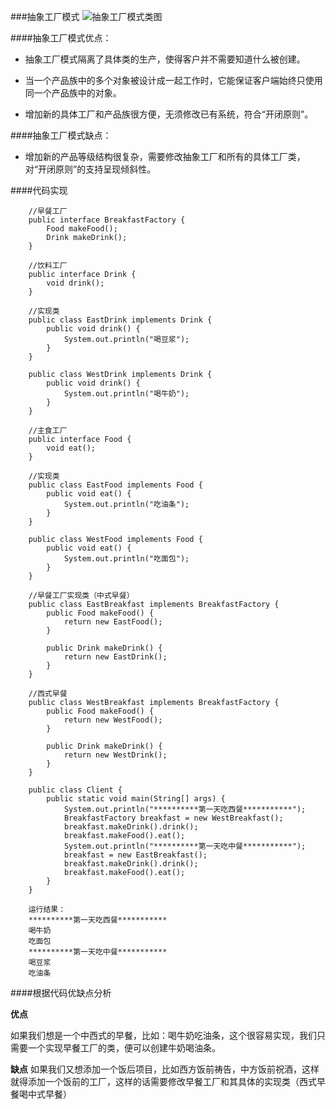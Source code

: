 ###抽象工厂模式
![抽象工厂模式类图](http://7xpxnz.com1.z0.glb.clouddn.com/%E8%AE%BE%E8%AE%A1%E6%A8%A1%E5%BC%8F%E7%B1%BB%E5%9B%BE%EF%BC%8D%E6%8A%BD%E8%B1%A1%E5%B7%A5%E5%8E%82.png)

####抽象工厂模式优点：

* 抽象工厂模式隔离了具体类的生产，使得客户并不需要知道什么被创建。

* 当一个产品族中的多个对象被设计成一起工作时，它能保证客户端始终只使用同一个产品族中的对象。

* 增加新的具体工厂和产品族很方便，无须修改已有系统，符合“开闭原则”。
 
####抽象工厂模式缺点：
* 增加新的产品等级结构很复杂，需要修改抽象工厂和所有的具体工厂类，对“开闭原则”的支持呈现倾斜性。


####代码实现

```	
	//早餐工厂
	public interface BreakfastFactory {
	    Food makeFood();
	    Drink makeDrink();
    }

    //饮料工厂
    public interface Drink {
    	void drink();
	}

	//实现类
	public class EastDrink implements Drink {
	    public void drink() {
	        System.out.println("喝豆浆");
	    }
	}

	public class WestDrink implements Drink {
	    public void drink() {
	        System.out.println("喝牛奶");
	    }
	}

    //主食工厂
    public interface Food {
    	void eat();
	}

	//实现类
	public class EastFood implements Food {
	    public void eat() {
	        System.out.println("吃油条");
	    }
	}

	public class WestFood implements Food {
	    public void eat() {
	        System.out.println("吃面包");
	    }
	}

	//早餐工厂实现类（中式早餐）
	public class EastBreakfast implements BreakfastFactory {
	    public Food makeFood() {
	        return new EastFood();
	    }

	    public Drink makeDrink() {
	        return new EastDrink();
	    }
	}

	//西式早餐
	public class WestBreakfast implements BreakfastFactory {
	    public Food makeFood() {
	        return new WestFood();
	    }

	    public Drink makeDrink() {
	        return new WestDrink();
	    }
	}

	public class Client {
	    public static void main(String[] args) {
	        System.out.println("**********第一天吃西餐***********");
	        BreakfastFactory breakfast = new WestBreakfast();
	        breakfast.makeDrink().drink();
	        breakfast.makeFood().eat();
	        System.out.println("**********第一天吃中餐***********");
	        breakfast = new EastBreakfast();
	        breakfast.makeDrink().drink();
	        breakfast.makeFood().eat();
	    }
	}

	运行结果：
	**********第一天吃西餐***********
	喝牛奶
	吃面包
	**********第一天吃中餐***********
	喝豆浆
	吃油条
```


####根据代码优缺点分析

**优点**

如果我们想是一个中西式的早餐，比如：喝牛奶吃油条，这个很容易实现，我们只需要一个实现早餐工厂的类，便可以创建牛奶喝油条。

**缺点**
如果我们又想添加一个饭后项目，比如西方饭前祷告，中方饭前祝酒，这样就得添加一个饭前的工厂，这样的话需要修改早餐工厂和其具体的实现类（西式早餐喝中式早餐）